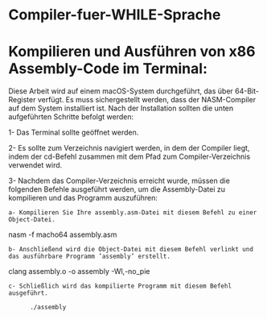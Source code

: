 # Compiler-fuer-WHILE-Sprache
# Kompilieren und Ausführen von x86 Assembly-Code im Terminal:
Diese Arbeit wird auf einem macOS-System durchgeführt, das über 64-Bit-Register verfügt. Es muss sichergestellt werden, dass der NASM-Compiler auf dem System installiert ist. Nach der Installation sollten die unten aufgeführten Schritte befolgt werden:

1- Das Terminal sollte geöffnet werden.

2- Es sollte zum Verzeichnis navigiert werden, in dem der Compiler liegt, indem der cd-Befehl zusammen mit dem Pfad zum Compiler-Verzeichnis verwendet wird.

3- Nachdem das Compiler-Verzeichnis erreicht wurde, müssen die folgenden Befehle ausgeführt werden, um die Assembly-Datei zu kompilieren und das Programm auszuführen:

    a- Kompilieren Sie Ihre assembly.asm-Datei mit diesem Befehl zu einer Object-Datei.
      
nasm -f macho64 assembly.asm
  
    b- Anschließend wird die Object-Datei mit diesem Befehl verlinkt und das ausführbare Programm ’assembly’ erstellt.
      
clang assembly.o -o assembly -Wl,-no_pie
  
    c- Schließlich wird das kompilierte Programm mit diesem Befehl ausgeführt.
      
          ./assembly

